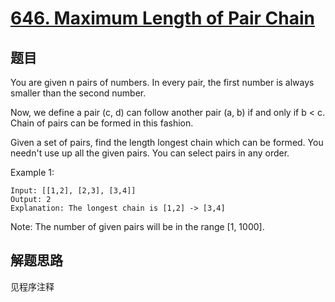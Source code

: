 # [646. Maximum Length of Pair Chain](https://leetcode.com/problems/maximum-length-of-pair-chain/)

## 题目

You are given n pairs of numbers. In every pair, the first number is always smaller than the second number.

Now, we define a pair (c, d) can follow another pair (a, b) if and only if b < c. Chain of pairs can be formed in this fashion.

Given a set of pairs, find the length longest chain which can be formed. You needn't use up all the given pairs. You can select pairs in any order.

Example 1:

```text
Input: [[1,2], [2,3], [3,4]]
Output: 2
Explanation: The longest chain is [1,2] -> [3,4]
```

Note:
The number of given pairs will be in the range [1, 1000].

## 解题思路

见程序注释
